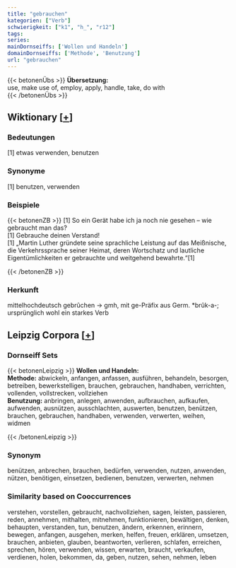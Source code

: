 ```yaml
---
title: "gebrauchen"
kategorien: ["Verb"]
schwierigkeit: ["k1", "h_", "r12"]
tags:
series:
mainDornseiffs: ['Wollen und Handeln']
domainDornseiffs: ['Methode', 'Benutzung']
url: "gebrauchen"
---
```


{{< betonenÜbs >}}
**Übersetzung:**  
use, make use of, employ, apply, handle, take, do with  
{{< /betonenÜbs >}}

## Wiktionary [[+](https://de.wiktionary.org/wiki/gebrauchen)]

### Bedeutungen
[1] etwas verwenden, benutzen  

### Synonyme
[1] benutzen, verwenden  

### Beispiele
{{< betonenZB >}}
[1] So ein Gerät habe ich ja noch nie gesehen – wie gebraucht man das?  
[1] Gebrauche deinen Verstand!  
[1] „Martin Luther gründete seine sprachliche Leistung auf das Meißnische, die Verkehrssprache seiner Heimat, deren Wortschatz und lautliche Eigentümlichkeiten er gebrauchte und weitgehend bewahrte.“[1]  

{{< /betonenZB >}}
### Herkunft
mittelhochdeutsch gebrûchen → gmh,  mit ge-Präfix aus Germ. *brûk-a-; ursprünglich wohl ein starkes Verb  


## Leipzig Corpora [[+](https://corpora.uni-leipzig.de/en/res?word=gebrauchen&corpusId=deu_newscrawl-public_2018)]

### Dornseiff Sets
{{< betonenLeipzig >}}
**Wollen und Handeln:**  
**Methode:** abwickeln, anfangen, anfassen, ausführen, behandeln, besorgen, betreiben, bewerkstelligen, brauchen, gebrauchen, handhaben, verrichten, vollenden, vollstrecken, vollziehen  
**Benutzung:** anbringen, anlegen, anwenden, aufbrauchen, aufkaufen, aufwenden, ausnützen, ausschlachten, auswerten, benutzen, benützen, brauchen, gebrauchen, handhaben, verwenden, verwerten, weihen, widmen  

{{< /betonenLeipzig >}}

### Synonym
benützen, anbrechen, brauchen, bedürfen, verwenden, nutzen, anwenden, nützen, benötigen, einsetzen, bedienen, benutzen, verwerten, nehmen


### Similarity based on Cooccurrences
verstehen, vorstellen, gebraucht, nachvollziehen, sagen, leisten, passieren, reden, annehmen, mithalten, mitnehmen, funktionieren, bewältigen, denken, behaupten, verstanden, tun, benutzen, ändern, erkennen, erinnern, bewegen, anfangen, ausgehen, merken, helfen, freuen, erklären, umsetzen, brauchen, anbieten, glauben, beantworten, verlieren, schlafen, erreichen, sprechen, hören, verwenden, wissen, erwarten, braucht, verkaufen, verdienen, holen, bekommen, da, geben, nutzen, sehen, nehmen, leben

